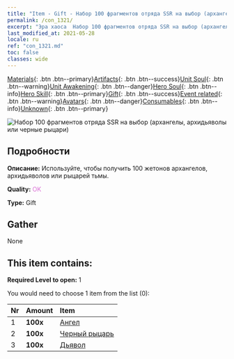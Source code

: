 ```yaml
---
title: "Item - Gift - Набор 100 фрагментов отряда SSR на выбор (архангелы, архидьяволы или черные рыцари)"
permalink: /con_1321/
excerpt: "Эра хаоса  Набор 100 фрагментов отряда SSR на выбор (архангелы, архидьяволы или черные рыцари)"
last_modified_at: 2021-05-28
locale: ru
ref: "con_1321.md"
toc: false
classes: wide
---
```

 [Materials](/ItemsRU/){: .btn .btn--primary}[Artifacts](/ItemsRU/Artifacts/){: .btn .btn--success}[Unit Soul](/ItemsRU/UnitSoul/){: .btn .btn--warning}[Unit Awakening](/ItemsRU/UnitAwakening/){: .btn .btn--danger}[Hero Soul](/ItemsRU/HeroSoul/){: .btn .btn--info}[Hero Skill](/ItemsRU/HeroSkill/){: .btn .btn--primary}[Gift](/ItemsRU/Gift/){: .btn .btn--success}[Event related](/ItemsRU/Events/){: .btn .btn--warning}[Avatars](/ItemsRU/Avatars/){: .btn .btn--danger}[Consumables](/ItemsRU/Consumables/){: .btn .btn--info}[Unknown](/ItemsRU/Unknown/){: .btn .btn--primary}

 ![Набор 100 фрагментов отряда SSR на выбор (архангелы, архидьяволы или черные рыцари)](/images/t/i_907374.png)

## Подробности
 **Описание:** Используйте, чтобы получить 100 жетонов архангелов, архидьяволов или рыцарей тьмы.

 **Quality:** <span style="color: #DA70D6">OK</span>

 **Type:** Gift

## Gather

  None

## This item contains:

 **Required Level to open:** 1

 You would need to choose 1 item from the list (0):

  | Nr | Amount |     Item    |
  |:---|:-------|:------------|
  | 1 |  **100x** | [Ангел](/ItemsRU/unt_196/) |  | 
  | 2 |  **100x** | [Черный рыцарь](/ItemsRU/unt_213/) |  | 
  | 3 |  **100x** | [Дьявол](/ItemsRU/unt_232/) |  | 
